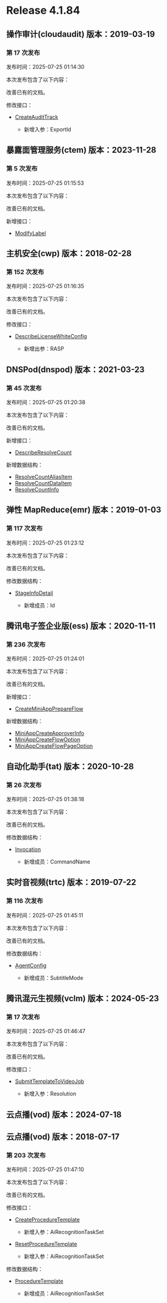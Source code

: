 # Release 4.1.84

## 操作审计(cloudaudit) 版本：2019-03-19

### 第 17 次发布

发布时间：2025-07-25 01:14:30

本次发布包含了以下内容：

改善已有的文档。

修改接口：

* [CreateAuditTrack](https://cloud.tencent.com/document/api/629/70383)

	* 新增入参：ExportId




## 暴露面管理服务(ctem) 版本：2023-11-28

### 第 5 次发布

发布时间：2025-07-25 01:15:53

本次发布包含了以下内容：

改善已有的文档。

新增接口：

* [ModifyLabel](https://cloud.tencent.com/document/api/1755/121748)



## 主机安全(cwp) 版本：2018-02-28

### 第 152 次发布

发布时间：2025-07-25 01:16:35

本次发布包含了以下内容：

改善已有的文档。

修改接口：

* [DescribeLicenseWhiteConfig](https://cloud.tencent.com/document/api/296/99627)

	* 新增出参：RASP




## DNSPod(dnspod) 版本：2021-03-23

### 第 45 次发布

发布时间：2025-07-25 01:20:38

本次发布包含了以下内容：

改善已有的文档。

新增接口：

* [DescribeResolveCount](https://cloud.tencent.com/document/api/1427/121749)

新增数据结构：

* [ResolveCountAliasItem](https://cloud.tencent.com/document/api/1427/56185#ResolveCountAliasItem)
* [ResolveCountDataItem](https://cloud.tencent.com/document/api/1427/56185#ResolveCountDataItem)
* [ResolveCountInfo](https://cloud.tencent.com/document/api/1427/56185#ResolveCountInfo)



## 弹性 MapReduce(emr) 版本：2019-01-03

### 第 117 次发布

发布时间：2025-07-25 01:23:12

本次发布包含了以下内容：

改善已有的文档。

修改数据结构：

* [StageInfoDetail](https://cloud.tencent.com/document/api/589/33981#StageInfoDetail)

	* 新增成员：Id




## 腾讯电子签企业版(ess) 版本：2020-11-11

### 第 236 次发布

发布时间：2025-07-25 01:24:01

本次发布包含了以下内容：

改善已有的文档。

新增接口：

* [CreateMiniAppPrepareFlow](https://cloud.tencent.com/document/api/1323/121750)

新增数据结构：

* [MiniAppCreateApproverInfo](https://cloud.tencent.com/document/api/1323/70369#MiniAppCreateApproverInfo)
* [MiniAppCreateFlowOption](https://cloud.tencent.com/document/api/1323/70369#MiniAppCreateFlowOption)
* [MiniAppCreateFlowPageOption](https://cloud.tencent.com/document/api/1323/70369#MiniAppCreateFlowPageOption)



## 自动化助手(tat) 版本：2020-10-28

### 第 26 次发布

发布时间：2025-07-25 01:38:18

本次发布包含了以下内容：

改善已有的文档。

修改数据结构：

* [Invocation](https://cloud.tencent.com/document/api/1340/52687#Invocation)

	* 新增成员：CommandName




## 实时音视频(trtc) 版本：2019-07-22

### 第 116 次发布

发布时间：2025-07-25 01:45:11

本次发布包含了以下内容：

改善已有的文档。

修改数据结构：

* [AgentConfig](https://cloud.tencent.com/document/api/647/44055#AgentConfig)

	* 新增成员：SubtitleMode




## 腾讯混元生视频(vclm) 版本：2024-05-23

### 第 17 次发布

发布时间：2025-07-25 01:46:47

本次发布包含了以下内容：

改善已有的文档。

修改接口：

* [SubmitTemplateToVideoJob](https://cloud.tencent.com/document/api/1616/119001)

	* 新增入参：Resolution




## 云点播(vod) 版本：2024-07-18



## 云点播(vod) 版本：2018-07-17

### 第 203 次发布

发布时间：2025-07-25 01:47:10

本次发布包含了以下内容：

改善已有的文档。

修改接口：

* [CreateProcedureTemplate](https://cloud.tencent.com/document/api/266/33897)

	* 新增入参：AiRecognitionTaskSet

* [ResetProcedureTemplate](https://cloud.tencent.com/document/api/266/33894)

	* 新增入参：AiRecognitionTaskSet


修改数据结构：

* [ProcedureTemplate](https://cloud.tencent.com/document/api/266/31773#ProcedureTemplate)

	* 新增成员：AiRecognitionTaskSet




